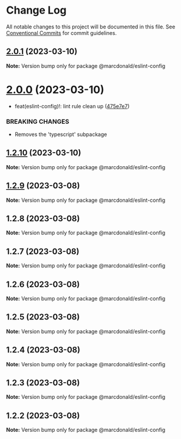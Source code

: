 # Change Log

All notable changes to this project will be documented in this file.
See [Conventional Commits](https://conventionalcommits.org) for commit guidelines.

## [2.0.1](https://github.com/marcdonald/js-config/compare/@marcdonald/eslint-config@2.0.0...@marcdonald/eslint-config@2.0.1) (2023-03-10)

**Note:** Version bump only for package @marcdonald/eslint-config

# [2.0.0](https://github.com/marcdonald/js-config/compare/@marcdonald/eslint-config@1.2.10...@marcdonald/eslint-config@2.0.0) (2023-03-10)

- feat(eslint-config)!: lint rule clean up ([475e7e7](https://github.com/marcdonald/js-config/commit/475e7e7ce3aed9b5e05ea3ee9a609ac8ce9a8fbf))

### BREAKING CHANGES

- Removes the 'typescript' subpackage

## [1.2.10](https://github.com/marcdonald/js-config/compare/@marcdonald/eslint-config@1.2.9...@marcdonald/eslint-config@1.2.10) (2023-03-10)

**Note:** Version bump only for package @marcdonald/eslint-config

## [1.2.9](https://github.com/marcdonald/js-config/compare/@marcdonald/eslint-config@1.2.8...@marcdonald/eslint-config@1.2.9) (2023-03-08)

**Note:** Version bump only for package @marcdonald/eslint-config

## 1.2.8 (2023-03-08)

**Note:** Version bump only for package @marcdonald/eslint-config

## 1.2.7 (2023-03-08)

**Note:** Version bump only for package @marcdonald/eslint-config

## 1.2.6 (2023-03-08)

**Note:** Version bump only for package @marcdonald/eslint-config

## 1.2.5 (2023-03-08)

**Note:** Version bump only for package @marcdonald/eslint-config

## 1.2.4 (2023-03-08)

**Note:** Version bump only for package @marcdonald/eslint-config

## 1.2.3 (2023-03-08)

**Note:** Version bump only for package @marcdonald/eslint-config

## 1.2.2 (2023-03-08)

**Note:** Version bump only for package @marcdonald/eslint-config
